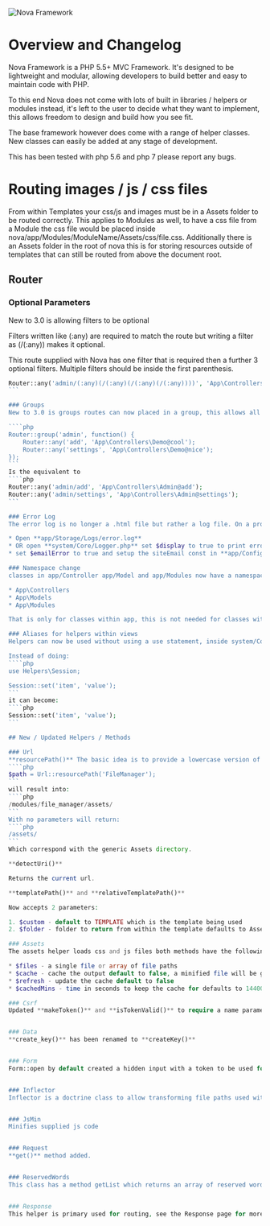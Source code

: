 ![Nova Framework](http://novaframework.com/app/templates/publicthemes/nova/images/nova.png)

# Overview and Changelog
Nova Framework is a PHP 5.5+ MVC Framework. It's designed to be lightweight and modular, allowing developers to build better and easy to maintain code with PHP.

To this end Nova does not come with lots of built in libraries / helpers or modules instead, it's left to the user to decide what they want to implement, this allows freedom to design and build how you see fit.

The base framework however does come with a range of helper classes. New classes can easily be added at any stage of development.

This has been tested with php 5.6 and php 7 please report any bugs.

# Routing images / js / css files
From within Templates your css/js and images must be in a Assets folder to be routed correctly. This applies to Modules as well, to have a css file from a Module the css file would be placed inside nova/app/Modules/ModuleName/Assets/css/file.css. Additionally there is an Assets folder in the root of nova this is for storing resources outside of templates that can still be routed from above the document root.

## Router

### Optional Parameters
New to 3.0 is allowing filters to be optional

Filters written like (:any) are required to match the route but writing a filter as (/(:any)) makes it optional.

This route supplied with Nova has one filter that is required then a further 3 optional filters. Multiple filters should be inside the first parenthesis.
````php
Router::any('admin/(:any)(/(:any)(/(:any)(/(:any))))', 'App\Controllers\Demo@test');
```

### Groups
New to 3.0 is groups routes can now placed in a group, this allows all routes within the group to inherit the group name.

````php
Router::group('admin', function() {
    Router::any('add', 'App\Controllers\Demo@cool');
    Router::any('settings', 'App\Controllers\Demo@nice');
});
```
Is the equivalent to
````php
Router::any('admin/add', 'App\Controllers\Admin@add');
Router::any('admin/settings', 'App\Controllers\Admin@settings');
```

### Error Log
The error log is no longer a .html file but rather a log file. On a production server it should be outside the document root, in order to see the any errors there are a few options:

* Open **app/Storage/Logs/error.log**
* OR open **system/Core/Logger.php** set $display to true to print errors to the screen
* set $emailError to true and setup the siteEmail const in **app/Config.php** this relies on an email server (not provided by the framework)

### Namespace change
classes in app/Controller app/Model and app/Modules now have a namespace starting with App.

* App\Controllers
* App\Models
* App\Modules

That is only for classes within app, this is not needed for classes within system.

### Aliases for helpers within views
Helpers can now be used without using a use statement, inside system/Core/Alias contains an array of helpers with their alias allowing helpers to be used directly.

Instead of doing:
````php
use Helpers\Session;

Session::set('item', 'value');
```
it can become:
````php
Session::set('item', 'value');
```

## New / Updated Helpers / Methods

### Url
**resourcePath()** The basic idea is to provide a lowercase version of the resource path for the resources located in Modules and the base assets folder. Then the following call:
````php
$path = Url::resourcePath('FileManager');
```
will result into:
````php
/modules/file_manager/assets/
```
With no parameters will return:
````php
/assets/
```
Which correspond with the generic Assets directory.

**detectUri()**

Returns the current url.

**templatePath()** and **relativeTemplatePath()**

Now accepts 2 parameters:

1. $custom - default to TEMPLATE which is the template being used
2. $folder - folder to return from within the template defaults to Assets

### Assets
The assets helper loads css and js files both methods have the following parameters:

* $files - a single file or array of file paths
* $cache - cache the output default to false, a minified file will be generated in the theme css/js folder.
* $refresh - update the cache default to false
* $cachedMins - time in seconds to keep the cache for defaults to 14400

### Csrf
Updated **makeToken()** and **isTokenValid()** to require a name parameter, this allows using multiple times on a single page with unique names.


### Data
**create_key()** has been renamed to **createKey()**


### Form
Form::open by default created a hidden input with a token to be used for cross site request forgery checks (CSRF) if a name is passed to Form::open it's used as part of the token name.


### Inflector
Inflector is a doctrine class to allow transforming file paths used within the Url helper.


### JsMin
Minifies supplied js code


### Request
**get()** method added.


### ReservedWords
This class has a method getList which returns an array of reserved words include PHP 7's reserved words.


### Response
This helper is primary used for routing, see the Response page for more details.